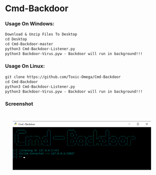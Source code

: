 # Cmd-Backdoor

### Usage On Windows:
```
Download & Unzip Files To Desktop
cd Desktop
cd Cmd-Backdoor-master
python3 Cmd-Backdoor-Listener.py
python3 Backdoor-Virus.pyw - Backdoor will run in background!!!
```
### Usage On Linux:
```
git clone https://github.com/Toxic-Omega/Cmd-Backdoor
cd Cmd-Backdoor
python3 Cmd-Backdoor-Listener.py
python3 Backdoor-Virus.pyw - Backdoor will run in background!!!
```
### Screenshot
<br>
<p align="center">
<img width="90%" src="https://github.com/Toxic-Omega/Cmd-Backdoor/blob/master/image.png"/>
</p>
<br>
